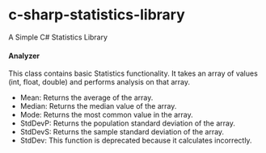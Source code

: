 c-sharp-statistics-library
==========================

A Simple C# Statistics Library

#### Analyzer
This class contains basic Statistics functionality. It takes an array of values (int, float, double) and performs analysis on that array.

* Mean: Returns the average of the array.
* Median: Returns the median value of the array.
* Mode: Returns the most common value in the array.
* StdDevP: Returns the population standard deviation of the array.
* StdDevS: Returns the sample standard deviation of the array.
* StdDev: This function is deprecated because it calculates incorrectly.
